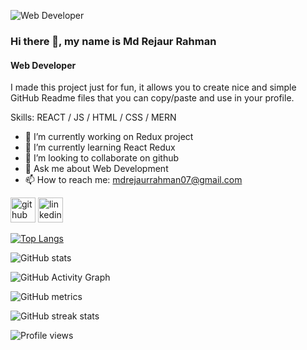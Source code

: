 ![Web Developer](https://media-exp1.licdn.com/dms/image/D5616AQHToLJRW0VRbg/profile-displaybackgroundimage-shrink_350_1400/0/1661733934016?e=1667433600&v=beta&t=WxUuuyBG62urTJjoDYGC4OGUwxYDUP63bvjp1g6yGQU)

### Hi there 👋, my name is Md Rejaur Rahman
#### Web Developer


I made this project just for fun, it allows you to create nice and simple GitHub Readme files that you can copy/paste and use in your profile.

Skills:  REACT / JS / HTML / CSS / MERN 

- 🔭 I’m currently working on Redux project 
- 🌱 I’m currently learning React Redux 
- 👯 I’m looking to collaborate on github 
- 💬 Ask me about Web Development 
- 📫 How to reach me: mdrejaurrahman07@gmail.com 


[<img src='https://cdn.jsdelivr.net/npm/simple-icons@3.0.1/icons/github.svg' alt='github' height='40'>](https://github.com/Rejaur9131)  [<img src='https://cdn.jsdelivr.net/npm/simple-icons@3.0.1/icons/linkedin.svg' alt='linkedin' height='40'>](https://www.linkedin.com/in/https://www.linkedin.com/in/md-rejaur-rahman-23580618//)  

[![Top Langs](https://github-readme-stats.vercel.app/api/top-langs/?username=Rejaur9131)](https://github.com/anuraghazra/github-readme-stats)

![GitHub stats](https://github-readme-stats.vercel.app/api?username=Rejaur9131&show_icons=true&count_private=true)  

![GitHub Activity Graph](https://activity-graph.herokuapp.com/graph?username=Rejaur9131)  

![GitHub metrics](https://metrics.lecoq.io/Rejaur9131)  

![GitHub streak stats](https://github-readme-streak-stats.herokuapp.com/?user=Rejaur9131)  

![Profile views](https://gpvc.arturio.dev/Rejaur9131)  
